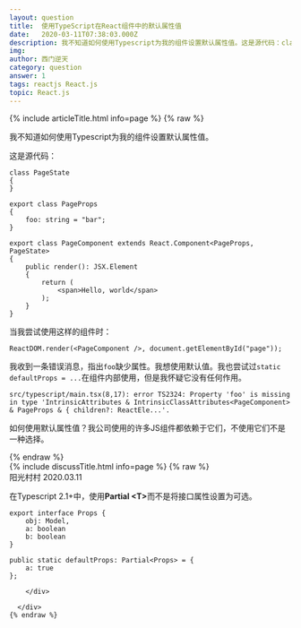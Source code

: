 ```yaml
---
layout: question
title:  使用TypeScript在React组件中的默认属性值
date:   2020-03-11T07:38:03.000Z
description: 我不知道如何使用Typescript为我的组件设置默认属性值。这是源代码：class PageState{}export class Pa...
img: 
author: 西门逆天
category: question
answer: 1
tags: reactjs React.js
topic: React.js
---
```

<div class="article-root">
  <div class="article">
    {% include articleTitle.html info=page %}
    {% raw %}
    <div class="article-content"><p><font style="vertical-align: inherit;"><font style="vertical-align: inherit;">我不知道如何使用Typescript为我的组件设置默认属性值。</font></font></p>

<p><font style="vertical-align: inherit;"><font style="vertical-align: inherit;">这是源代码：</font></font></p>

<pre><code>class PageState<font></font>
{<font></font>
}<font></font>
<font></font>
export class PageProps<font></font>
{<font></font>
    foo: string = "bar";<font></font>
}<font></font>
<font></font>
export class PageComponent extends React.Component&lt;PageProps, PageState&gt;<font></font>
{<font></font>
    public render(): JSX.Element<font></font>
    {<font></font>
        return (<font></font>
            &lt;span&gt;Hello, world&lt;/span&gt;<font></font>
        );<font></font>
    }<font></font>
}<font></font>
</code></pre>

<p><font style="vertical-align: inherit;"><font style="vertical-align: inherit;">当我尝试使用这样的组件时：</font></font></p>

<pre><code>ReactDOM.render(&lt;PageComponent /&gt;, document.getElementById("page"));
</code></pre>

<p><font style="vertical-align: inherit;"><font style="vertical-align: inherit;">我收到一条错误消息，指出</font></font><code>foo</code><font style="vertical-align: inherit;"><font style="vertical-align: inherit;">缺少</font><font style="vertical-align: inherit;">属性</font><font style="vertical-align: inherit;">。</font><font style="vertical-align: inherit;">我想使用默认值。</font><font style="vertical-align: inherit;">我也尝试过</font></font><code>static defaultProps = ...</code><font style="vertical-align: inherit;"><font style="vertical-align: inherit;">在组件内部</font><font style="vertical-align: inherit;">使用</font><font style="vertical-align: inherit;">，但是我怀疑它没有任何作用。</font></font></p>

<pre><code>src/typescript/main.tsx(8,17): error TS2324: Property 'foo' is missing in type 'IntrinsicAttributes &amp; IntrinsicClassAttributes&lt;PageComponent&gt; &amp; PageProps &amp; { children?: ReactEle...'.
</code></pre>

<p><font style="vertical-align: inherit;"><font style="vertical-align: inherit;">如何使用默认属性值？</font><font style="vertical-align: inherit;">我公司使用的许多JS组件都依赖于它们，不使用它们不是一种选择。</font></font></p></div>
    {% endraw %}
  </div>

  <div class="discuss-wrapper">
    {% include discussTitle.html info=page %}
    {% raw %}
    <div class="discuss-item">
        <div class="discuss-parent">
          <div class="discuss-meta">
            <span class="discuss-user">阳光村村</span>
            <span class="discuss-time">2020.03.11</span>
          </div>
          <div class="discuss-comment"><p><font style="vertical-align: inherit;"><font style="vertical-align: inherit;">在Typescript 2.1+中，使用</font></font><strong><font style="vertical-align: inherit;"><font style="vertical-align: inherit;">Partial &lt;T&gt;</font></font></strong><font style="vertical-align: inherit;"><font style="vertical-align: inherit;">而不是将接口属性设置为可选。</font></font></p>

<pre><code>export interface Props {<font></font>
    obj: Model,<font></font>
    a: boolean<font></font>
    b: boolean<font></font>
}<font></font>
<font></font>
public static defaultProps: Partial&lt;Props&gt; = {<font></font>
    a: true<font></font>
};<font></font>
</code></pre></div>
        </div>
        
      </div>
    {% endraw %}
  </div>
<div>
